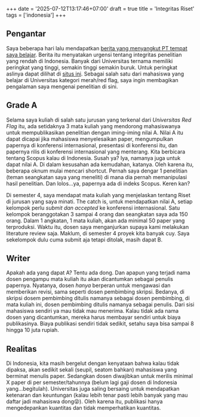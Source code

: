 +++
date = '2025-07-12T13:17:46+07:00'
draft = true
title = 'Integritas Riset'
tags = ['indonesia']
+++

## Pengantar

Saya beberapa hari lalu mendapatkan [berita yang menyangkut PT tempat saya belajar](https://www.tempo.co/politik/respons-kemendiktisaintek-soal-13-kampus-masuk-zona-risiko-riset-1885508). Berita itu menyatakan urgensi tentang integritas penelitian yang rendah di Indonesia. Banyak dari Universitas ternama memiliki peringkat yang tinggi, semakin tinggi semakin buruk. Untuk peringkat aslinya dapat dilihat di [situs ini](https://sites.aub.edu.lb/lmeho/ri2/). Sebagai salah satu dari mahasiswa yang belajar di Universitas kategori merah/red flag, saya ingin membagikan pengalaman saya mengenai penelitian di sini.

## Grade A

Selama saya kuliah di salah satu jurusan yang terkenal dari _Universitas Red Flag_ itu, ada setidaknya 3 mata kuliah yang mendorong mahasiswanya untuk mempublikasikan penelitian dengan iming-iming nilai A. Nilai A itu dapat dicapai jika mahasiswa menyelesaikan paper, mengumpulkan papernya di konferensi internasional, presentasi di konferensi itu, dan papernya rilis di konferensi internasional yang menterang. Kita berbicara tentang Scopus kalau di Indonesia. Susah ya? Iya, namanya juga untuk dapat nilai A. Di dalam kesusahan ada kemudahan, katanya. Oleh karena itu, beberapa oknum mulai mencari shortcut. Pernah saya dengar 1 penelitian (teman seangkatan saya yang meneliti) di mana dia pernah memanipulasi hasil penelitian. Dan lolos...ya, papernya ada di indeks Scopus. Keren kan?

Di semester 4, saya mendapat mata kuliah yang menjelaskan tentang Riset di jurusan yang saya minati. The catch is, untuk mendapatkan nilai A, setiap kelompok perlu _submit dan accepted_ ke konferensi internasional. Satu kelompok beranggotakan 3 sampai 4 orang dan seangkatan saya ada 150 orang. Dalam 1 angkatan, 1 mata kuliah, akan ada minimal 50 paper yang terproduksi. Waktu itu, dosen saya menganjurkan supaya kami melakukan literature review saja. Maklum, di semester 4 proyek kita banyak cuy. Saya sekelompok dulu cuma submit aja tetapi ditolak, masih dapat B.

## Writer

Apakah ada yang dapat A? Tentu ada dong. Dan apapun yang terjadi nama dosen pengampu mata kuliah itu akan dicantumkan sebagai penulis papernya. Nyatanya, dosen _hanya_ berperan untuk mengawasi dan memberikan revisi, sama seperti dosen pembimbing skripsi. Bedanya, di skripsi dosem pembimbing ditulis namanya sebagai dosen pembimbing, di mata kuliah ini, dosen pembimbing ditulis namanya sebagai penulis. Dari sisi mahasiswa sendiri ya mau tidak mau menerima. Kalau tidak ada nama dosen yang dicantumkan, mereka harus membayar sendiri untuk biaya publikasinya. Biaya publikasi sendiri tidak sedikit, setahu saya bisa sampai 8 hingga 10 juta rupiah. 

## Realitas

Di Indonesia, kita masih bergelut dengan kenyataan bahwa kalau tidak dipaksa, akan sedikit sekali (seupil, seatom bahkan) mahasiswa yang berminat menulis paper. Sedangkan dosen diwajibkan untuk merilis minimal X paper di per semester/tahunnya (belum lagi gaji dosen di Indonesia yang...begitulah). Universitas juga saling bersaing untuk mendapatkan ketenaran dan keuntungan (kalau lebih tenar pasti lebih banyak yang mau daftar jadi mahasiswa dong😝). Oleh karena itu, publikasi hanya mengedepankan kuantitas dan tidak memperhatikan kuantitas.